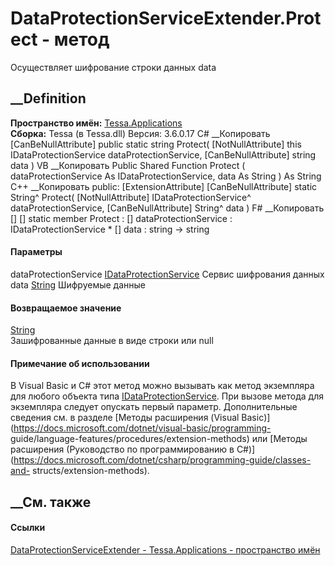 # DataProtectionServiceExtender.Protect - метод
Осуществляет шифрование строки данных data
##  __Definition
 **Пространство имён:** [Tessa.Applications](N_Tessa_Applications.htm)  
 **Сборка:** Tessa (в Tessa.dll) Версия: 3.6.0.17
C# __Копировать
    [CanBeNullAttribute]
    public static string Protect(
    	[NotNullAttribute] this IDataProtectionService dataProtectionService,
    	[CanBeNullAttribute] string data
    )
VB __Копировать
    <ExtensionAttribute>
    <CanBeNullAttribute>
    Public Shared Function Protect ( 
    	<NotNullAttribute> dataProtectionService As IDataProtectionService,
    	<CanBeNullAttribute> data As String
    ) As String
C++ __Копировать
     public:
    [ExtensionAttribute]
    [CanBeNullAttribute]
    static String^ Protect(
    	[NotNullAttribute] IDataProtectionService^ dataProtectionService, 
    	[CanBeNullAttribute] String^ data
    )
F# __Копировать
     [<ExtensionAttribute>]
    [<CanBeNullAttribute>]
    static member Protect : 
            [<NotNullAttribute>] dataProtectionService : IDataProtectionService * 
            [<CanBeNullAttribute>] data : string -> string 
#### Параметры
dataProtectionService
[IDataProtectionService](T_Tessa_Applications_IDataProtectionService.htm)
     Сервис шифрования данных 
data [String](https://learn.microsoft.com/dotnet/api/system.string)
     Шифруемые данные 
#### Возвращаемое значение
[String](https://learn.microsoft.com/dotnet/api/system.string)  
Зашифрованные данные в виде строки или null
#### Примечание об использовании
В Visual Basic и C# этот метод можно вызывать как метод экземпляра для любого
объекта типа
[IDataProtectionService](T_Tessa_Applications_IDataProtectionService.htm). При
вызове метода для экземпляра следует опускать первый параметр. Дополнительные
сведения см. в разделе [Методы расширения (Visual
Basic)](https://docs.microsoft.com/dotnet/visual-basic/programming-
guide/language-features/procedures/extension-methods) или [Методы расширения
(Руководство по программированию в
C#)](https://docs.microsoft.com/dotnet/csharp/programming-guide/classes-and-
structs/extension-methods).
##  __См. также
#### Ссылки
[DataProtectionServiceExtender -
](T_Tessa_Applications_DataProtectionServiceExtender.htm)
[Tessa.Applications - пространство имён](N_Tessa_Applications.htm)
